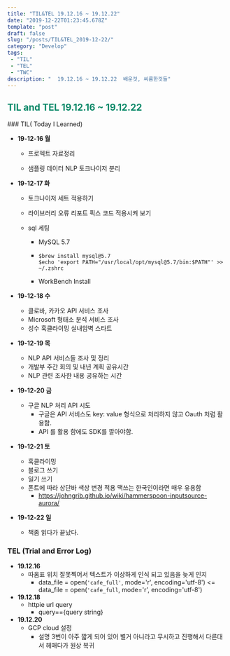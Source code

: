 ```yaml
---
title: "TIL&TEL 19.12.16 ~ 19.12.22"
date: "2019-12-22T01:23:45.678Z"
template: "post"
draft: false
slug: "/posts/TIL&TEL_2019-12-22/"
category: "Develop"
tags:
 - "TIL"
 - "TEL"
 - "TWC"
description: "  19.12.16 ~ 19.12.22  배운것, 씨름한것들"
---
```


<h2 style="color:rgb(9, 136, 104)"> TIL and TEL 19.12.16  ~ 19.12.22 </h2>
### TIL( Today I Learned)

- **19-12-16 월**

  - 프로젝트 자료정리

  - 샘플링 데이터 NLP 토크나이저 분리

- **19-12-17 화**

  - 토크나이저 세트 적용하기 

  - 라이브러리 오류 리포트 픽스 코드 적용시켜 보기

  - sql 세팅 

    - MySQL 5.7 
    
    - ```shell
      $brew install mysql@5.7 
      $echo 'export PATH="/usr/local/opt/mysql@5.7/bin:$PATH"' >> ~/.zshrc
      ```
    
    - WorkBench Install
  
- **19-12-18 수**

  - 클로바, 카카오 API 서비스 조사
  - Microsoft 형태소 분석 서비스 조사
  - 성수 훅클라이밍 실내암벽 스타트

- **19-12-19 목**

  - NLP API 서비스들 조사 및 정리
  - 개발부 주간 회의 및 내년 계획 공유시간
  - NLP 관련 조사한 내용 공유하는 시간
  
- **19-12-20 금**

  - 구글 NLP 처리 API 시도
    - 구글은 API 서비스도 key: value 형식으로 처리하지 않고 Oauth 처럼 활용함. 
    - API 를 활용 함에도 SDK를 깔아야함.

- **19-12-21 토**

  - 훅클라이밍
  - 블로그 쓰기
  - 일기 쓰기
  - 폰트에 따라 상단바 색상 변경 적용 맥쓰는 한국인이라면 매우 유용함
    - https://johngrib.github.io/wiki/hammerspoon-inputsource-aurora/
  
- **19-12-22 일**

  - 책좀 읽다가 끝났다.

### TEL (Trial and Error Log)

- **19.12.16**
  - 따옴표 위치 잘못찍어서 텍스트가 이상하게 인식 되고 있음을 늦게 인지
    - data_file = open(`'cafe_full'`, mode='r', encoding='utf-8') <= data_file = open(`'cafe_full`, mode='r', encoding='utf-8')
- **19.12.18**
  - httpie url query
    - query=={query string}
- **19.12.20**
  - GCP cloud 설정
    - 설명 3번이 아주 짧게 되어 있어 별거 아니라고 무시하고 진행해서 다른대서 헤매다가 원상 복귀

